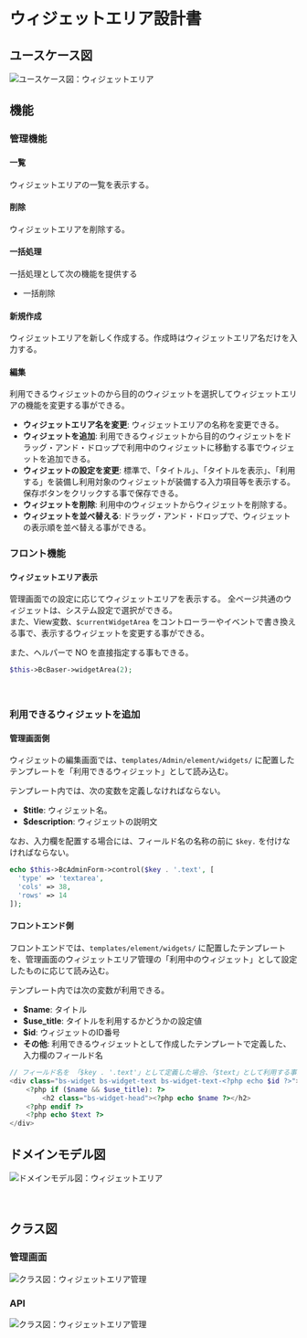 # ウィジェットエリア設計書

## ユースケース図
![ユースケース図：ウィジェットエリア](../../../svg/use_case/bc-widget-area/widget_areas.svg)

## 機能
### 管理機能
#### 一覧
ウィジェットエリアの一覧を表示する。

#### 削除
ウィジェットエリアを削除する。

#### 一括処理
一括処理として次の機能を提供する
- 一括削除
 
#### 新規作成
ウィジェットエリアを新しく作成する。作成時はウィジェットエリア名だけを入力する。

#### 編集
利用できるウィジェットのから目的のウィジェットを選択してウィジェットエリアの機能を変更する事ができる。
- **ウィジェットエリア名を変更**: ウィジェットエリアの名称を変更できる。
- **ウィジェットを追加**: 利用できるウィジェットから目的のウィジェットをドラッグ・アンド・ドロップで利用中のウィジェットに移動する事でウィジェットを追加できる。
- **ウィジェットの設定を変更**: 標準で、「タイトル」、「タイトルを表示」、「利用する」を装備し利用対象のウィジェットが装備する入力項目等を表示する。保存ボタンをクリックする事で保存できる。
- **ウィジェットを削除**: 利用中のウィジェットからウィジェットを削除する。
- **ウィジェットを並べ替える**: ドラッグ・アンド・ドロップで、ウィジェットの表示順を並べ替える事ができる。
 
### フロント機能
#### ウィジェットエリア表示
管理画面での設定に応じてウィジェットエリアを表示する。
全ページ共通のウィジェットは、システム設定で選択ができる。  
また、View変数、`$currentWidgetArea` をコントローラーやイベントで書き換える事で、表示するウィジェットを変更する事ができる。

また、ヘルパーで NO を直接指定する事もできる。

```php
$this->BcBaser->widgetArea(2);
```
　
### 利用できるウィジェットを追加
#### 管理画面側
ウィジェットの編集画面では、`templates/Admin/element/widgets/` に配置したテンプレートを「利用できるウィジェット」として読み込む。   

テンプレート内では、次の変数を定義しなければならない。
- **$title**: ウィジェット名。
- **$description**: ウィジェットの説明文

なお、入力欄を配置する場合には、フィールド名の名称の前に `$key.` を付けなければならない。

```php
echo $this->BcAdminForm->control($key . '.text', [
  'type' => 'textarea',
  'cols' => 38,
  'rows' => 14
]);
```

#### フロントエンド側
フロントエンドでは、`templates/element/widgets/` に配置したテンプレートを、管理画面のウィジェットエリア管理の「利用中のウィジェット」として設定したものに応じて読み込む。 

テンプレート内では次の変数が利用できる。
- **$name**: タイトル
- **$use_title**: タイトルを利用するかどうかの設定値
- **$id**: ウィジェットのID番号
- **その他**: 利用できるウィジェットとして作成したテンプレートで定義した、入力欄のフィールド名

```php
// フィールド名を 「$key . '.text'」として定義した場合、「$text」として利用する事ができる
<div class="bs-widget bs-widget-text bs-widget-text-<?php echo $id ?>">
	<?php if ($name && $use_title): ?>
		<h2 class="bs-widget-head"><?php echo $name ?></h2>
	<?php endif ?>
	<?php echo $text ?>
</div>
```

 
## ドメインモデル図
![ドメインモデル図：ウィジェットエリア](../../../svg/domain_model/bc-widget-area/widget_areas.svg)

　
## クラス図
### 管理画面
![クラス図：ウィジェットエリア管理](../../../svg/class/bc-widget-area/manage_widget_areas.svg)


### API
![クラス図：ウィジェットエリア管理](../../../svg/class/bc-widget-area/api_widget_areas.svg) 
